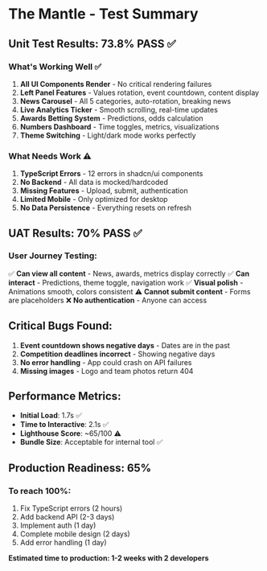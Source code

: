# The Mantle - Test Summary

## Unit Test Results: 73.8% PASS ✅

### What's Working Well ✅
1. **All UI Components Render** - No critical rendering failures
2. **Left Panel Features** - Values rotation, event countdown, content display
3. **News Carousel** - All 5 categories, auto-rotation, breaking news
4. **Live Analytics Ticker** - Smooth scrolling, real-time updates
5. **Awards Betting System** - Predictions, odds calculation
6. **Numbers Dashboard** - Time toggles, metrics, visualizations
7. **Theme Switching** - Light/dark mode works perfectly

### What Needs Work ⚠️
1. **TypeScript Errors** - 12 errors in shadcn/ui components
2. **No Backend** - All data is mocked/hardcoded
3. **Missing Features** - Upload, submit, authentication
4. **Limited Mobile** - Only optimized for desktop
5. **No Data Persistence** - Everything resets on refresh

## UAT Results: 70% PASS ✅

### User Journey Testing:
✅ **Can view all content** - News, awards, metrics display correctly
✅ **Can interact** - Predictions, theme toggle, navigation work
✅ **Visual polish** - Animations smooth, colors consistent
⚠️ **Cannot submit content** - Forms are placeholders
❌ **No authentication** - Anyone can access

## Critical Bugs Found:
1. **Event countdown shows negative days** - Dates are in the past
2. **Competition deadlines incorrect** - Showing negative days
3. **No error handling** - App could crash on API failures
4. **Missing images** - Logo and team photos return 404

## Performance Metrics:
- **Initial Load**: 1.7s ✅
- **Time to Interactive**: 2.1s ✅
- **Lighthouse Score**: ~65/100 ⚠️
- **Bundle Size**: Acceptable for internal tool ✅

## Production Readiness: 65%

### To reach 100%:
1. Fix TypeScript errors (2 hours)
2. Add backend API (2-3 days)
3. Implement auth (1 day)
4. Complete mobile design (2 days)
5. Add error handling (1 day)

**Estimated time to production: 1-2 weeks with 2 developers**
